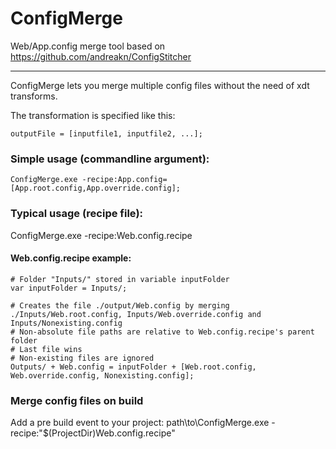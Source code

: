 # ConfigMerge
Web/App.config merge tool based on https://github.com/andreakn/ConfigStitcher

---
ConfigMerge lets you merge multiple config files without the need of xdt transforms.

The transformation is specified like this:
```
outputFile = [inputfile1, inputfile2, ...];
```


### Simple usage (commandline argument):
```
ConfigMerge.exe -recipe:App.config=[App.root.config,App.override.config];
```


### Typical usage (recipe file):
ConfigMerge.exe -recipe:Web.config.recipe

#### Web.config.recipe example:
```
# Folder "Inputs/" stored in variable inputFolder
var inputFolder = Inputs/;

# Creates the file ./output/Web.config by merging ./Inputs/Web.root.config, Inputs/Web.override.config and Inputs/Nonexisting.config
# Non-absolute file paths are relative to Web.config.recipe's parent folder
# Last file wins
# Non-existing files are ignored
Outputs/ + Web.config = inputFolder + [Web.root.config, Web.override.config, Nonexisting.config];
```

### Merge config files on build
Add a pre build event to your project:
path\to\ConfigMerge.exe -recipe:"$(ProjectDir)Web.config.recipe"


